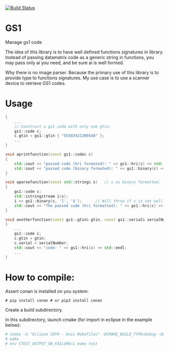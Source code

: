 [![Build Status](https://travis-ci.org/xtofpic/GS1.svg?branch=master)](https://travis-ci.org/xtofpic/GS1)

# GS1
Manage gs1 code

The idea of this library is to have well defined functions signatures in library.
Instead of passing datamatrix code as a generic string in functions, you may pass only ai you need, and be sure ai is well formed.



Why there is no image parser.
Because the primary use of this library is to provide type to functions signatures.
My use case is to use a scanner device to retrieve GS1 codes.


# Usage
```c++
{
	...
	// Construct a gs1 code with only one gtin:
	gs1::code c;
	c.gtin = gs1::gtin { "55583421309548" };
	...
}

void aprintfunction(const gs1::code& c)
{
	std::cout << "passed code (hri formated): " << gs1::hri(c) << std::endl;
	std::cout << "passed code (binary formated): " << gs1::binary(c) << std::endl;
}

void aparsefunction(const std::string& s)	// s as binary formatted.
{
	gs1::code c;
	std::istringstream i(s);
	i >> gs1::binary(c, ']', '$');		// Will throw if s is not well formatted.
	std::cout << "The passed code (hri formatted): " << gs1::hri(c) << std::endl;
}

void anotherfunction(const gs1::gtin& gtin, const gs1::serial& serialNumber) // Enforce right signature.
{
	...
	gs1::code c;
	c.gtin = gtin;
	c.serial = serialNumber;
	std::cout << "code: " << gs1::hri(c) << std::endl;
	...
}

```



# How to compile:

Assert conan is installed on you system.
```
# pip install conan # or pip3 install conan
```

Create a build subdirectory.

In this subdirectory, launch cmake (for import in eclipse in the example below):
```bash
# cmake -G "Eclipse CDT4 - Unix Makefiles" -DCMAKE_BUILD_TYPE=Debug -DCMAKE_ECLIPSE_GENERATE_SOURCE_PROJECT=TRUE -DCMAKE_ECLIPSE_MAKE_ARGUMENTS=-j12 -DCMAKE_ECLIPSE_VERSION=4.17 ..
# make
# env CTEST_OUTPUT_ON_FAILURE=1 make test
```


